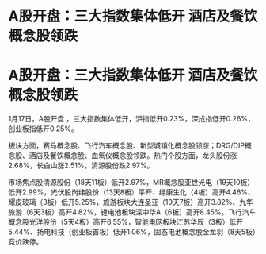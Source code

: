 # A股开盘：三大指数集体低开 酒店及餐饮概念股领跌

# A股开盘：三大指数集体低开 酒店及餐饮概念股领跌

1月17日，A股开盘 ，三大指数集体低开，沪指低开0.23%，深成指低开0.26%，创业板指低开0.25%。

板块方面，赛马概念股、飞行汽车概念股、新型城镇化概念股领涨；DRG/DIP概念股、酒店及餐饮概念股、血氧仪概念股领跌。热门个股方面，龙头股份涨2.68%，长白山涨2.51%，清源股份跌2.97%。

市场焦点股清源股份（18天11板）低开2.97%，MR概念股亚世光电（19天10板）低开2.99%，光伏股尚纬股份（13天8板）平开、绿康生化（4板）高开4.46%、耀皮玻璃（3板）低开5.25%，旅游板块大连圣亚（10天7板）高开3.82%、九华旅游（6天3板）高开4.82%，锂电池板块深中华A（6板）高开8.45%，飞行汽车概念股光洋股份（5天4板）高开6.55%，智能电网板块江苏华辰（3板）低开5.44%、扬电科技（创业板首板）低开1.06%，固态电池概念股金龙羽（8天5板）竞价跌停。

